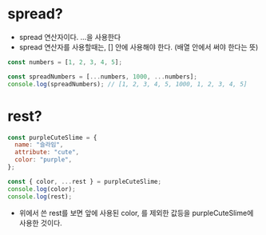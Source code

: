 # spread?

- spread 연산자이다. ...을 사용한다
- spread 연산자를 사용할때는, [] 안에 사용해야 한다. (배열 안에서 써야 한다는 뜻)

```jsx
const numbers = [1, 2, 3, 4, 5];

const spreadNumbers = [...numbers, 1000, ...numbers];
console.log(spreadNumbers); // [1, 2, 3, 4, 5, 1000, 1, 2, 3, 4, 5]
```

# rest?

```jsx
const purpleCuteSlime = {
  name: "슬라임",
  attribute: "cute",
  color: "purple",
};

const { color, ...rest } = purpleCuteSlime;
console.log(color);
console.log(rest);
```

- 위에서 쓴 rest를 보면 앞에 사용된 color, 를 제외한 값등을 purpleCuteSlime에 사용한 것이다.
